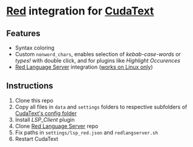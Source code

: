 # [Red][1] integration for [CudaText][2]

## Features

* Syntax coloring
* Custom `nonword_chars`, enables selection of *kebab-case-words* or *types\!* with double click, and for plugins like *Highlight Occurences*
* [Red Language Server][3] integration ([works on Linux only][5])

## Instructions

1. Clone this repo
1. Copy all files in `data` and `settings` folders to respective subfolders of [CudaText's config folder][4]
1. Install *LSP_Client* plugin
1. Clone [Red Language Server][3] repo
1. Fix paths in `settings/lsp_red.json` and `redlangserver.sh`
1. Restart CudaText

[1]: http://www.red-lang.org/
[2]: https://cudatext.github.io/
[3]: https://github.com/bitbegin/redlangserver
[4]: https://wiki.freepascal.org/CudaText#Location_of_folders_.27settings.27.2C_.27py.27.2C_.27data.27
[5]: https://github.com/bitbegin/redlangserver/issues/4
